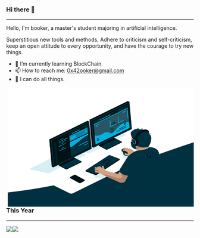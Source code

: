 ### Hi there 👋 

---

Hello, I'm booker, a master's student majoring in artificial intelligence.

Superstitious new tools and methods,
Adhere to criticism and self-criticism, keep an open attitude to every opportunity, and have the courage to try new things.

- 🌱 I’m currently learning BlockChain.
- 📫 How to reach me: 0x42ooker@gmail.com
- 💬 I can do all things.



<img align="right" alt="GIF" src="./imgs/code.gif?raw=true" width="500" height="320" />

<br/>

<br/>

<br/>

<br/>

<br/>

<br/><br/>

<br/>

<br/>

<br/>

<br/>

<br/>

<br/>

<br/>

### This Year

---

<img align="left" height="170px" src="https://github-readme-stats.vercel.app/api?username=Booker&hide_border=true&show_icons=true&theme=graywhite" /> <img align="" height="170px" src="https://github-readme-stats.vercel.app/api/top-langs/?username=bookerhuang&hide_title=true&hide_border=true&layout=compact&theme=graywhite&locale=cn" />

